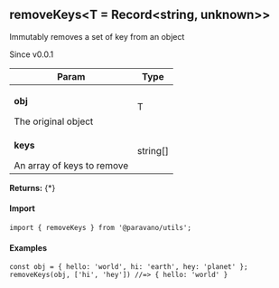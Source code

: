 <h2>removeKeys&lt;T = Record&lt;string, unknown&gt;&gt;</h2>
<p>Immutably removes a set of key from an object</p>
<p>Since v0.0.1</p>
<table>
      <thead>
      <tr>
        <th>Param</th>
        <th>Type</th></tr>
      </thead>
      <tbody><tr><td><p><b>obj</b></p>The original object</td><td>T</td></tr><tr><td><p><b>keys</b></p>An array of keys to remove</td><td>string[]</td></tr></tbody>
    </table><p><b>Returns:</b> {*}</p>
<h4>Import</h4>

```
import { removeKeys } from '@paravano/utils';
```

  <h4>Examples</h4>




```
const obj = { hello: 'world', hi: 'earth', hey: 'planet' };
removeKeys(obj, ['hi', 'hey']) //=> { hello: 'world' }
```

